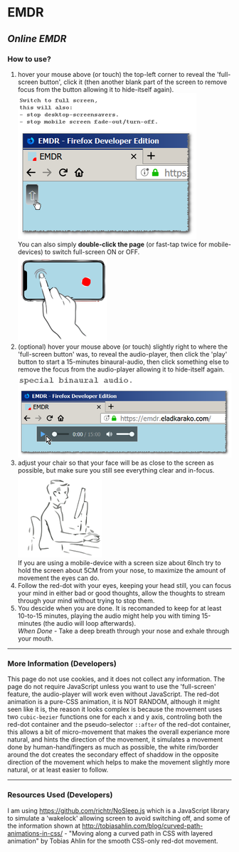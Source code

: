 <h1>EMDR</h1>
<h2><em>Online EMDR</em></h2>

<h3>How to use?</h3>
<ol>
<li>
hover your mouse above (or touch) the top-left corner to reveal the 'full-screen button', click it (then another blank part of the screen to remove focus from the button allowing it to hide-itself again).
<br/>
<img src="resources/full_screen_button.png" />
<br/>
You can also simply <strong>double-click the page</strong> (or fast-tap twice for mobile-devices) to switch full-screen ON or OFF.
<br/>
<img src="resources/full_screen_double_tap.png" />

</li>
<li>
(optional) hover your mouse above (or touch) slightly right to where the 'full-screen button' was, to reveal the audio-player, then click the 'play' button to start a 15-minutes binaural-audio, then click something else to remove the focus from the audio-player allowing it to hide-itself again.
<br/>
<img src="resources/audio_player.png" />
</li>
<li>
adjust your chair so that your face will be as close to the screen as possible, but make sure you still see everything clear and in-focus.
<br/>
<img src="resources/face-near-screen.png" />
<br/>
If you are using a mobile-device with a screen size about 6Inch try to hold the screen about 5CM from your nose, to maximize the amount of movement the eyes can do.
</li>
<li>
Follow the red-dot with your eyes, keeping your head still, you can focus your mind in either bad or good thoughts, allow the thoughts to stream through your mind without trying to stop them.
</li>
<li>
You descide when you are done. It is recomanded to keep for at least 10-to-15 minutes, 
playing the audio might help you with timing 15-minutes (the audio will loop afterwards). <br/>
<em>When Done -</em> Take a deep breath through your nose and exhale through your mouth.
</li>
</ol>

<hr/>

<h3>More Information (Developers)</h3>

This page do not use cookies, and it does not collect any information.
The page do not require JavaScript unless you want to use the 'full-screen' feature, the audio-player will work even without JavaScript.
The red-dot animation is a pure-CSS animation, it is NOT RANDOM, although it might seen like it is, the reason it looks complex is because the movement uses two <code>cubic-bezier</code> functions one for each x and y axis, controling both the red-dot container and the pseudo-selector <code>::after</code> of the red-dot container, this allows a bit of micro-movement that makes the overall experiance more natural, and hints the direction of the movement, it simulates a movement done by human-hand/fingers as much as possible, the white rim/border around the dot creates the secondary effect of shaddow in the opposite direction of the movement which helps to make the movement slightly more natural, or at least easier to follow.

<hr/>

<h3>Resources Used (Developers)</h3>

I am using https://github.com/richtr/NoSleep.js which is a JavaScript library to simulate a 'wakelock' allowing screen to avoid switching off, and some of the information shown at  http://tobiasahlin.com/blog/curved-path-animations-in-css/ - "Moving along a curved path in CSS with layered animation" by Tobias Ahlin for the smooth CSS-only red-dot movement.